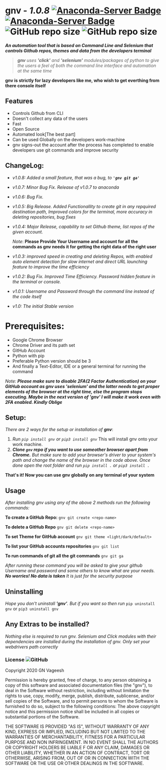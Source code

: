 # gnv - _1.0.8_ [![Anaconda-Server Badge](https://anaconda.org/gnvageesh/gnv/badges/version.svg)](https://anaconda.org/gnvageesh/gnv) [![Anaconda-Server Badge](https://anaconda.org/gnvageesh/gnv/badges/installer/conda.svg)](https://conda.anaconda.org/gnvageesh) ![GitHub repo size](https://img.shields.io/github/repo-size/GNVageesh/gnv?style=flat-square) ![GitHub repo size](https://img.shields.io/badge/gnv-autmation-orange?style=flat-square)
_**An automation tool that is based on Command Line and Selenium that controls Github repos, themes and data from the developers terminal**_

> _**gnv** uses **'click'** and **'selenium'** modules/packages of python to give the users a feel of both the command line interface and automation at the same time_

**gnv is strictly for lazy developers like me, who wish to get everthing from there console itself**

## Features

 - Controls Github from CLI
 - Doesn't collect any data of the users
 - Fast
 - Open Source
 - Automated look[The best part]
 - Can be used Globally on the developers work-machine
 - gnv signs-out the account after the process has completed to enable developers use git commands and improve security

## ChangeLog:

 - *v1.0.8:* _Added a small feature, that was a bug, to **`'gnv git ga'`**_

 - *v1.0.7:* _Minor Bug Fix. Release of v1.0.7 to anaconda_ 

 - *v1.0.6:* _Bug Fix._

 - *v1.0.5:* _Big Release. Added Functionallity to create git in any repquired destination path, Improved colors for the terminal, more accuracy in deleting repositories, bug fixes_

 - *v1.0.4:* _Major Release, capability to set Github theme, list repos of the given account._
    
    _Note_: **Please Provide Your Username and account for all the commands as gnv needs it for getting the right data of the right user**

 - *v1.0.3:* _improved speed in creating and deleting Repos, with enabled auto element detection for slow internet and direct URL launching feature to improve the time efficiency_

 - *v1.0.2:* _Bug Fix. Improved Time Efficiency. Password hidden feature in the terminal or console._

 - *v1.0.1:* _Username and Password through the command line instead of the code itself_

 - *v1.0:* _The initial Stable version_

# Prerequisites:

 - Google Chrome Browser
 - Chrome Driver and its path set
 - GitHub Account
 - Python with pip
 - Preferable Python version should be 3
 - And finally a Text-Editor, IDE or a general terminal for running the command
 
_Note:_ ***Please make sure to disable 2FA(2 Factor Authentication) on your GitHub account as gnv uses 'selenium' and the latter needs to get proper elements of the browser at the right time, else the program stops executing. Maybe in the next version of 'gnv' I will make it work even with 2FA enabled. Kindly Oblige***

## Setup:

_There are 2 ways for the setup or installation of **gnv**_:

 1. _Run `pip install gnv` or `pip3 install gnv`_ This will install gnv onto your work machine. 
 2. _**Clone `gnv` repo if you want to use someother browser apart from Chrome.** But make sure to add your browser's driver to your system's path and change the name of the browser in the code above. Once done open the root folder and run `pip install .` or `pip3 install .`_	 
 
 **That's it! Now you can use gnv globally on any terminal of your system**
	 

## Usage
_After installing gnv using any of the above 2 methods run the following commands:_

**To create a GitHub Repo:**
`gnv git create <repo-name>`

**To delete a GitHub Repo**
`gnv git delete <repo-name>`

**To set Theme for GitHub account**
`gnv git theme <light/dark/default>`

**To list your GitHub accounts repositories**
`gnv git list`

**To run commands of git all the git commands**
`gnv git ga`


_After running these command you will be asked to give your github Username and password and some others to know what are your needs. **No worries! No data is taken** It is just for the security purpose_

## Uninstalling

_Hope you don't uninstall **'gnv'**. But if you want so then run_
`pip uninstall gnv` or `pip3 uninstall gnv`

## Any Extras to be installed?

_Nothing else is required to run gnv. Selenium and Click modules with their dependencies are installed during the installation of gnv. Only set your webdrivers path correctly_

### License ![GitHub](https://img.shields.io/github/license/mashape/apistatus)
Copyright 2020 GN Vageesh

Permission is hereby granted, free of charge, to any person obtaining a copy of this software and
associated documentation files (the "gnv"), to deal in the Software without restriction, including without
limitation the rights to use, copy, modify, merge, publish, distribute, sublicense, and/or sell copies of the Software,
and to permit persons to whom the Software is furnished to do so, subject to the following conditions:
The above copyright notice and this permission notice shall be included in all copies or substantial portions of the Software.

THE SOFTWARE IS PROVIDED "AS IS", WITHOUT WARRANTY OF ANY KIND, EXPRESS OR IMPLIED, INCLUDING BUT NOT LIMITED TO THE WARRANTIES
OF MERCHANTABILITY, FITNESS FOR A PARTICULAR PURPOSE AND NON INFRINGEMENT. IN NO EVENT SHALL THE AUTHORS OR COPYRIGHT HOLDERS BE LIABLE F
OR ANY CLAIM, DAMAGES OR OTHER LIABILITY, WHETHER IN AN ACTION OF CONTRACT, TORT OR OTHERWISE, ARISING FROM, OUT OF OR IN CONNECTION
WITH THE SOFTWARE OR THE USE OR OTHER DEALINGS IN THE SOFTWARE.
